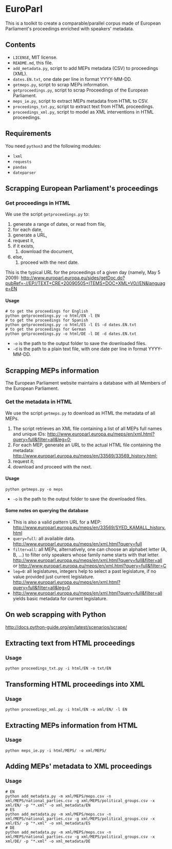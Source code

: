 # EuroParl

This is a toolkit to create a comparable/parallel corpus made of European Parliament's proceedings enriched with speakers' metadata.

## Contents

- `LICENSE`, MIT license.
- `README.md`, this file.
- `add_metadata.py`, script to add MEPs metadata (CSV) to proceedings (XML).
- `dates.EN.txt`, one date per line in format YYYY-MM-DD.
- `getmeps.py`, script to scrap MEPs information.
- `getproceedings.py`, script to scrap Proceedings of the European Parliament.
- `meps_ie.py`, script to extract MEPs metadata from HTML to CSV.
- `proceedings_txt.py`, script to extract text from HTML proceedings.
- `proceedings_xml.py`, script to model as XML interventions in HTML proceedings.

## Requirements

You need `python3` and the following modules:

- `lxml`
- `requests`
- `pandas`
- `dateparser`

## Scrapping European Parliament's proceedings

### Get proceedings in HTML

We use the script `getproceedings.py` to:

1. generate a range of dates, or read from file,
1. for each date,
1. generate a URL,
1. request it,
1. if it exists,
    1. download the document,
1. else,
    1. proceed with the next date.

This is the typical URL for the proceedings of a given day (namely, May 5 2009): <http://www.europarl.europa.eu/sides/getDoc.do?pubRef=-//EP//TEXT+CRE+20090505+ITEMS+DOC+XML+V0//EN&language=EN>

#### Usage

```shell
# to get the proceedings for English
python getproceedings.py -o html/EN -l EN
# to get the proceedings for Spanish
python getproceedings.py -o html/ES -l ES -d dates.EN.txt
# to get the proceedings for German
python getproceedings.py -o html/DE -l DE -d dates.EN.txt
```

- `-o` is the path to the output folder to save the downloaded files.
- `-d` is the path to a plain text file, with one date per line in format YYYY-MM-DD.

## Scrapping MEPs information

The European Parliament website maintains a database with all Members of the European Parliament.

### Get the metadata in HTML

We use the script `getmeps.py` to download as HTML the metadata of all MEPs.

1. The script retrieves an XML file containing a list of all MEPs full names and unique IDs: <http://www.europarl.europa.eu/meps/en/xml.html?query=full&filter=all&leg=0>;
1. For each MEP, generate an URL to the actual HTML file containing the metadata: <http://www.europarl.europa.eu/meps/en/33569/33569_history.html>;
1. request it;
1. download and proceed with the next.

#### Usage

```shell
python getmeps.py -o meps
```

- `-o` is the path to the output folder to save the downloaded files.

#### Some notes on querying the database

- This is also a valid pattern URL for a MEP: <http://www.europarl.europa.eu/meps/en/33569/SYED_KAMALL_history.html>
- `query=full`: all available data. <http://www.europarl.europa.eu/meps/en/xml.html?query=full>
- `filter=all`: all MEPs, alternatively, one can choose an alphabet letter (A, B, ...) to filter only speakers whose family name starts with that letter. <http://www.europarl.europa.eu/meps/en/xml.html?query=full&filter=all> or <http://www.europarl.europa.eu/meps/en/xml.html?query=full&filter=C>
- `leg=0`: all legislatures, integers help to select a past legislature, if no value provided just current legislature. <http://www.europarl.europa.eu/meps/en/xml.html?query=full&filter=all&leg=0>
- <http://www.europarl.europa.eu/meps/en/xml.html?query=full&filter=all> yields basic metadata for current legislature.

## On web scrapping with Python

<http://docs.python-guide.org/en/latest/scenarios/scrape/>

## Extracting text from HTML proceedings

### Usage

```shell
python proceedings_txt.py -i html/EN -o txt/EN
```

## Transforming HTML proceedings into XML

### Usage

```shell
python proceedings_xml.py -i html/EN -o xml/EN/ -l EN
```

## Extracting MEPs information from HTML

### Usage

```shell
python meps_ie.py -i html/MEPS/ -o xml/MEPS/
```

## Adding MEPs' metadata to XML proceedings

### Usage

```shell
# EN
python add_metadata.py -m xml/MEPS/meps.csv -n xml/MEPS/national_parties.csv -g xml/MEPS/political_groups.csv -x xml/EN/ -p "*.xml" -o xml_metadata/EN
# ES
python add_metadata.py -m xml/MEPS/meps.csv -n xml/MEPS/national_parties.csv -g xml/MEPS/political_groups.csv -x xml/ES/ -p "*.xml" -o xml_metadata/ES
# DE
python add_metadata.py -m xml/MEPS/meps.csv -n xml/MEPS/national_parties.csv -g xml/MEPS/political_groups.csv -x xml/DE/ -p "*.xml" -o xml_metadata/DE
```
